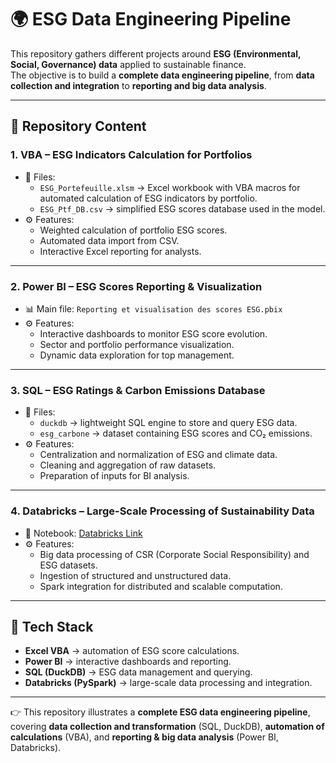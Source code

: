 # 🌍 ESG Data Engineering Pipeline  

This repository gathers different projects around **ESG (Environmental, Social, Governance) data** applied to sustainable finance.  
The objective is to build a **complete data engineering pipeline**, from **data collection and integration** to **reporting and big data analysis**.  

---

## 📂 Repository Content

### 1. VBA – ESG Indicators Calculation for Portfolios  
- 📑 Files:  
  - `ESG_Portefeuille.xlsm` → Excel workbook with VBA macros for automated calculation of ESG indicators by portfolio.  
  - `ESG_Ptf_DB.csv` → simplified ESG scores database used in the model.  
- ⚙️ Features:  
  - Weighted calculation of portfolio ESG scores.  
  - Automated data import from CSV.  
  - Interactive Excel reporting for analysts.  

---

### 2. Power BI – ESG Scores Reporting & Visualization  
- 📊 Main file: `Reporting et visualisation des scores ESG.pbix`  
- ⚙️ Features:  
  - Interactive dashboards to monitor ESG score evolution.  
  - Sector and portfolio performance visualization.  
  - Dynamic data exploration for top management.  

---

### 3. SQL – ESG Ratings & Carbon Emissions Database  
- 📑 Files:  
  - `duckdb` → lightweight SQL engine to store and query ESG data.  
  - `esg_carbone` → dataset containing ESG scores and CO₂ emissions.  
- ⚙️ Features:  
  - Centralization and normalization of ESG and climate data.  
  - Cleaning and aggregation of raw datasets.  
  - Preparation of inputs for BI analysis.  

---

### 4. Databricks – Large-Scale Processing of Sustainability Data  
- 🔗 Notebook: [Databricks Link](https://dbc-f2770b16-476f.cloud.databricks.com/editor/notebooks/3884327839826267?o=14799125894967#command/5007465019524771)  
- ⚙️ Features:  
  - Big data processing of CSR (Corporate Social Responsibility) and ESG datasets.  
  - Ingestion of structured and unstructured data.  
  - Spark integration for distributed and scalable computation.  

---

## 🚀 Tech Stack
- **Excel VBA** → automation of ESG score calculations.  
- **Power BI** → interactive dashboards and reporting.  
- **SQL (DuckDB)** → ESG data management and querying.  
- **Databricks (PySpark)** → large-scale data processing and integration.  

---

👉 This repository illustrates a **complete ESG data engineering pipeline**, covering **data collection and transformation** (SQL, DuckDB), **automation of calculations** (VBA), and **reporting & big data analysis** (Power BI, Databricks).  
